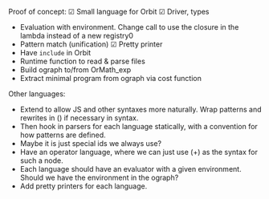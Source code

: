 Proof of concept:
☑ Small language for Orbit
☑ Driver, types
- Evaluation with environment. Change call to use the closure in the lambda instead of a new registry0
- Pattern match (unification)
☑ Pretty printer
- Have `include` in Orbit
- Runtime function to read & parse files
- Build ograph to/from OrMath_exp
- Extract minimal program from ograph via cost function

Other languages:
- Extend to allow JS and other syntaxes more naturally. Wrap patterns and rewrites in () if necessary in syntax.
- Then hook in parsers for each language statically, with a convention for how patterns are defined.
- Maybe it is just special ids we always use?
- Have an operator language, where we can just use (+) as the syntax for such a node.
- Each language should have an evaluator with a given environment. Should we have the environment in the ograph?
- Add pretty printers for each language.
